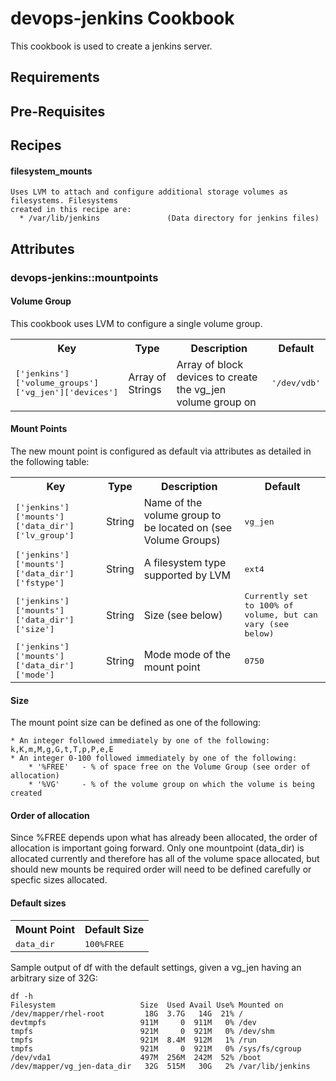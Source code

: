 devops-jenkins Cookbook
==========================
This cookbook is used to create a jenkins server.

## Requirements

## Pre-Requisites

## Recipes

#### filesystem_mounts

    Uses LVM to attach and configure additional storage volumes as filesystems. Filesystems
    created in this recipe are:
      * /var/lib/jenkins               (Data directory for jenkins files)

## Attributes

### devops-jenkins::mountpoints

#### Volume Group
This cookbook uses LVM to configure a single volume group.

<table>
  <tr>
    <th>Key</th>
    <th>Type</th>
    <th>Description</th>
    <th>Default</th>
  </tr>
  <tr>
    <td><tt>['jenkins']['volume_groups']['vg_jen']['devices']</tt></td>
    <td>Array of Strings</td>
    <td>Array of block devices to create the vg_jen volume group on</td>
    <td><tt>'/dev/vdb'</tt></td>
  </tr>
</table>

#### Mount Points
The new mount point is configured as default via attributes as detailed in the following table:

<table>
  <tr>
    <th>Key</th>
    <th>Type</th>
    <th>Description</th>
    <th>Default</th>
  </tr>
  <tr>
    <td><tt>['jenkins']['mounts']['data_dir']['lv_group']</tt></td>
    <td>String</td>
    <td>Name of the volume group to be located on (see Volume Groups)</td>
    <td><tt>vg_jen</tt></td>
  </tr>
  <tr>
    <td><tt>['jenkins']['mounts']['data_dir']['fstype']</tt></td>
    <td>String</td>
    <td>A filesystem type supported by LVM</td>
    <td><tt>ext4</tt></td>
  </tr>
  <tr>
    <td><tt>['jenkins']['mounts']['data_dir']['size']</tt></td>
    <td>String</td>
    <td>Size (see below)</td>
    <td><tt>Currently set to 100% of volume, but can vary (see below)</tt></td>
  </tr>
  <tr>
    <td><tt>['jenkins']['mounts']['data_dir']['mode']</tt></td>
    <td>String</td>
    <td>Mode mode of the mount point</td>
    <td><tt>0750</tt></td>
  </tr>
</table>

#### Size
The mount point size can be defined as one of the following:

    * An integer followed immediately by one of the following: k,K,m,M,g,G,t,T,p,P,e,E
    * An integer 0-100 followed immediately by one of the following:
        * '%FREE'   - % of space free on the Volume Group (see order of allocation)
        * '%VG'     - % of the volume group on which the volume is being created


#### Order of allocation
Since %FREE depends upon what has already been allocated, the order of allocation is important going forward.
Only one mountpoint (data_dir) is allocated currently  and therefore has all of the volume space allocated, but should new mounts be required order will need to be defined carefully or specfic sizes allocated.

#### Default sizes
<table>
  <tr>
    <th>Mount Point</th>
    <th>Default Size</th>
  </tr>
  <tr>
    <td><tt>data_dir</tt></td>
    <td><tt>100%FREE</tt></td>
  </tr>
</table>

Sample output of df with the default settings, given a vg_jen having an arbitrary size of 32G:

    df -h
    Filesystem                   Size  Used Avail Use% Mounted on
    /dev/mapper/rhel-root         18G  3.7G   14G  21% /
    devtmpfs                     911M     0  911M   0% /dev
    tmpfs                        921M     0  921M   0% /dev/shm
    tmpfs                        921M  8.4M  912M   1% /run
    tmpfs                        921M     0  921M   0% /sys/fs/cgroup
    /dev/vda1                    497M  256M  242M  52% /boot
    /dev/mapper/vg_jen-data_dir   32G  515M   30G   2% /var/lib/jenkins
